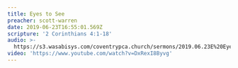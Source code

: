 ```yaml
---
title: Eyes to See
preacher: scott-warren
date: 2019-06-23T16:55:01.569Z
scripture: '2 Corinthians 4:1-18'
audio: >-
  https://s3.wasabisys.com/coventrypca.church/sermons/2019.06.23E%20Eyes%20to%20See%20-%20Scott%20Warren.mp3
video: 'https://www.youtube.com/watch?v=DxRexI8Byvg'
---
```

